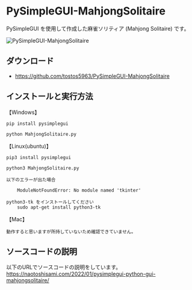 # PySimpleGUI-MahjongSolitaire

PySimpleGUI を使用して作成した麻雀ソリティア (Mahjong Solitaire) です。

![PySimpleGUI-MahjongSolitaire](https://user-images.githubusercontent.com/15520094/148734686-e07e6349-84d2-459e-a348-17299d092485.gif)

ダウンロード
------------

* https://github.com/tostos5963/PySimpleGUI-MahjongSolitaire


インストールと実行方法
----------------------

【Windows】

    pip install pysimplegui

    python MahjongSolitaire.py

【Linux(ubuntu)】

    pip3 install pysimplegui

    python3 MahjongSolitaire.py

    以下のエラーが出た場合    

        ModuleNotFoundError: No module named 'tkinter'

    python3-tk をインストールしてください
        sudo apt-get install python3-tk

【Mac】

    動作すると思いますが所持していないため確認できていません。

ソースコードの説明
------------------
以下のURLでソースコードの説明をしています。
https://naotoshisami.com/2022/01/pysimplegui-python-gui-mahjongsolitaire/


